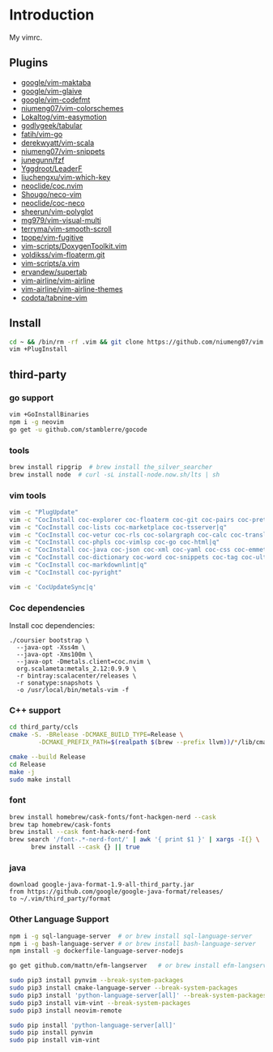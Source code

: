 # Introduction
My vimrc.

## Plugins
- [google/vim-maktaba](https://github.com/google/vim-maktaba)
- [google/vim-glaive](https://github.com/google/vim-glaive)
- [google/vim-codefmt](https://github.com/google/vim-codefmt)
- [niumeng07/vim-colorschemes](https://github.com/niumeng07/vim-colorschemes)
- [Lokaltog/vim-easymotion](https://github.com/Lokaltog/vim-easymotion)
- [godlygeek/tabular](https://github.com/godlygeek/tabular)
- [fatih/vim-go](https://github.com/fatih/vim-go)
- [derekwyatt/vim-scala](https://github.com/derekwyatt/vim-scala)
- [niumeng07/vim-snippets](https://github.com/niumeng07/vim-snippets)
- [junegunn/fzf](https://github.com/junegunn/fzf)
- [Yggdroot/LeaderF](https://github.com/Yggdroot/LeaderF)
- [liuchengxu/vim-which-key](https://github.com/liuchengxu/vim-which-key)
- [neoclide/coc.nvim](https://github.com/neoclide/coc.nvim)
- [Shougo/neco-vim](https://github.com/Shougo/neco-vim)
- [neoclide/coc-neco](https://github.com/neoclide/coc-neco)
- [sheerun/vim-polyglot](https://github.com/sheerun/vim-polyglot)
- [mg979/vim-visual-multi](https://github.com/mg979/vim-visual-multi)
- [terryma/vim-smooth-scroll](https://github.com/terryma/vim-smooth-scroll)
- [tpope/vim-fugitive](https://github.com/tpope/vim-fugitive)
- [vim-scripts/DoxygenToolkit.vim](https://github.com/vim-scripts/DoxygenToolkit.vim)
- [voldikss/vim-floaterm.git](https://github.com/voldikss/vim-floaterm.git)
- [vim-scripts/a.vim](https://github.com/vim-scripts/a.vim)
- [ervandew/supertab](https://github.com/ervandew/supertab)
- [vim-airline/vim-airline](https://github.com/vim-airline/vim-airline)
- [vim-airline/vim-airline-themes](https://github.com/vim-airline/vim-airline-themes)
- [codota/tabnine-vim](https://github.com/codota/tabnine-vim)

## Install

```sh
cd ~ && /bin/rm -rf .vim && git clone https://github.com/niumeng07/vim.git .vim --recursive
vim +PlugInstall
```

## third-party
### go support
```sh
vim +GoInstallBinaries
npm i -g neovim
go get -u github.com/stamblerre/gocode
```

### tools
```sh
brew install ripgrip  # brew install the_silver_searcher
brew install node  # curl -sL install-node.now.sh/lts | sh
```

### vim tools
```sh
vim -c "PlugUpdate"
vim -c "CocInstall coc-explorer coc-floaterm coc-git coc-pairs coc-prettier|q"
vim -c "CocInstall coc-lists coc-marketplace coc-tsserver|q"
vim -c "CocInstall coc-vetur coc-rls coc-solargraph coc-calc coc-translator coc-yank|q"
vim -c "CocInstall coc-phpls coc-vimlsp coc-go coc-html|q"
vim -c "CocInstall coc-java coc-json coc-xml coc-yaml coc-css coc-emmet coc-tslint|q"
vim -c "CocInstall coc-dictionary coc-word coc-snippets coc-tag coc-ultisnips coc-gocode|q"
vim -c "CocInstall coc-markdownlint|q"
vim -c "CocInstall coc-pyright"

vim -c 'CocUpdateSync|q'
```

### Coc dependencies
Install coc dependencies:
```
./coursier bootstrap \
  --java-opt -Xss4m \
  --java-opt -Xms100m \
  --java-opt -Dmetals.client=coc.nvim \
  org.scalameta:metals_2.12:0.9.9 \
  -r bintray:scalacenter/releases \
  -r sonatype:snapshots \
  -o /usr/local/bin/metals-vim -f
```

### C++ support
```sh
cd third_party/ccls
cmake -S. -BRelease -DCMAKE_BUILD_TYPE=Release \
        -DCMAKE_PREFIX_PATH=$(realpath $(brew --prefix llvm))/*/lib/cmake/

cmake --build Release
cd Release
make -j
sudo make install
```

### font

```sh
brew install homebrew/cask-fonts/font-hackgen-nerd --cask
brew tap homebrew/cask-fonts
brew install --cask font-hack-nerd-font
brew search '/font-.*-nerd-font/' | awk '{ print $1 }' | xargs -I{} \
      brew install --cask {} || true
```

### java
```
download google-java-format-1.9-all-third_party.jar
from https://github.com/google/google-java-format/releases/
to ~/.vim/third_party/format
```

### Other Language Support

```sh
npm i -g sql-language-server  # or brew install sql-language-server
npm i -g bash-language-server # or brew install bash-language-server
npm install -g dockerfile-language-server-nodejs

go get github.com/mattn/efm-langserver   # or brew install efm-langserver

sudo pip3 install pynvim --break-system-packages
sudo pip3 install cmake-language-server --break-system-packages
sudo pip3 install 'python-language-server[all]' --break-system-packages
sudo pip3 install vim-vint --break-system-packages
sudo pip3 install neovim-remote

sudo pip install 'python-language-server[all]'
sudo pip install pynvim
sudo pip install vim-vint
```
